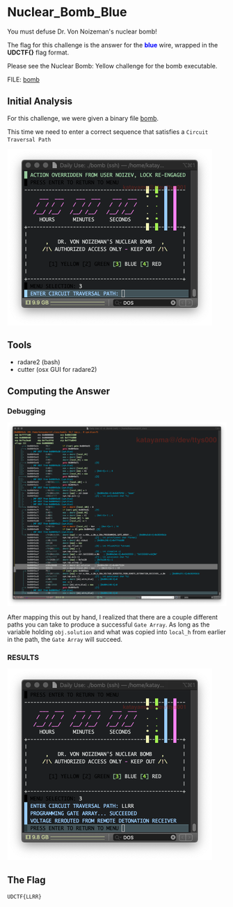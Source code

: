 # Nuclear_Bomb_Blue

You must defuse Dr. Von Noizeman's nuclear bomb!
<p>The flag for this challenge is the answer for the <font color="blue"><b>blue</b></font> wire, wrapped in the <b>UDCTF{}</b> flag format.</p>

Please see the Nuclear Bomb: Yellow challenge for the bomb executable.

FILE: [bomb](https://github.com/kkatayama/ctf_class/blob/master/reverse/nuclear_bomb_blue/bomb?raw=true)

## Initial Analysis 
For this challenge, we were given a binary file [bomb](https://github.com/kkatayama/ctf_class/blob/master/reverse/nuclear_bomb_blue/bomb?raw=true).

This time we need to enter a correct sequence that satisfies a `Circuit Traversal Path`

![intro.png](https://raw.githubusercontent.com/kkatayama/ctf_class/master/reverse/nuclear_bomb_blue/intro.png)

## Tools 
* radare2 (bash)
* cutter (osx GUI for radare2)

## Computing the Answer 
### Debugging

![verify](https://raw.githubusercontent.com/kkatayama/ctf_class/master/reverse/nuclear_bomb_blue/verify.png)

After mapping this out by hand, I realized that there are a couple different paths you can take to produce a successful `Gate Array`.  As long as the variable holding `obj.solution` and what was copied 
into `local_h` from earlier in the path, the `Gate Array` will succeed.

### RESULTS
![hack](https://raw.githubusercontent.com/kkatayama/ctf_class/master/reverse/nuclear_bomb_blue/hack.png)


## The Flag 
```ObjectScript
UDCTF{LLRR}
```

